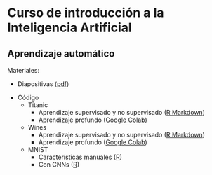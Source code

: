 # Curso de introducción a la Inteligencia Artificial

## Aprendizaje automático

Materiales:
* Diapositivas ([pdf](https://github.com/jgromero/intro_ia/blob/30f9ec5446ce9240d7286d2c3b0844062730ef66/Aprendizaje%20Automa%CC%81tico.pdf))
<!-- * Grabaciones (usar cuenta @go.ugr.es)
  - [Aprendizaje automático](#)
  - [Aprendizaje profundo](#)
-->
* Código
  - Titanic
    - Aprendizaje supervisado y no supervisado ([R Markdown](https://github.com/jgromero/intro_ml/blob/ef9d8a72755111d81f12f0e2efb30f803faa24de/code/titanic.Rmd))
    - Aprendizaje profundo ([Google Colab](https://colab.research.google.com/drive/1XXJH6Sn-v_xFYuLCYxkK90QtyfEvZMTt))
  - Wines 
    - Aprendizaje supervisado y no supervisado ([R Markdown](https://github.com/jgromero/intro_ml/blob/ef9d8a72755111d81f12f0e2efb30f803faa24de/code/wines.Rmd))
    - Aprendizaje profundo ([Google Colab](https://colab.research.google.com/drive/1XSAQ9dL6nTqD1q-1DuTJps0fars7_DxL))
  - MNIST
    - Características manuales ([R](https://github.com/jgromero/intro_ml/blob/d742dee82780095eb973fd30632a5feffb3ad1cf/code/mnist.R))
    - Con CNNs ([R](https://github.com/jgromero/intro_ml/blob/73df8750f4a6a1ef5bfd29de9ea3fb22d6197975/code/mnist-cnn.R))
